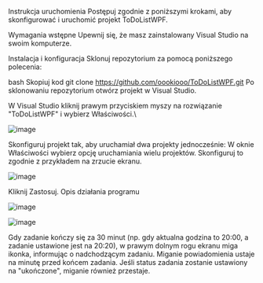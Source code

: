 Instrukcja uruchomienia
Postępuj zgodnie z poniższymi krokami, aby skonfigurować i uruchomić projekt ToDoListWPF.

Wymagania wstępne
Upewnij się, że masz zainstalowany Visual Studio na swoim komputerze.

Instalacja i konfiguracja
Sklonuj repozytorium za pomocą poniższego polecenia:

bash
Skopiuj kod
git clone https://github.com/oookiooo/ToDoListWPF.git
Po sklonowaniu repozytorium otwórz projekt w Visual Studio.

W Visual Studio kliknij prawym przyciskiem myszy na rozwiązanie "ToDoListWPF" i wybierz Właściwości.\

![image](https://github.com/user-attachments/assets/b298270d-58f8-4e6b-a575-07eeee5ae176)  


Skonfiguruj projekt tak, aby uruchamiał dwa projekty jednocześnie:
W oknie Właściwości wybierz opcję uruchamiania wielu projektów.
Skonfiguruj to zgodnie z przykładem na zrzucie ekranu.  

![image](https://github.com/user-attachments/assets/10f07f79-4e2f-4386-a62c-d9996a4f3b2c)  

Kliknij Zastosuj.
Opis działania programu  

![image](https://github.com/user-attachments/assets/38701d38-34a1-4e6d-82d1-f4f069e4ac41)  

![image](https://github.com/user-attachments/assets/7f3d2b58-d114-4e8a-bade-44a494ebaddd)  

Gdy zadanie kończy się za 30 minut (np. gdy aktualna godzina to 20:00, a zadanie ustawione jest na 20:20), w prawym dolnym rogu ekranu miga ikonka, informując o nadchodzącym zadaniu.
Miganie powiadomienia ustaje na minutę przed końcem zadania.
Jeśli status zadania zostanie ustawiony na "ukończone", miganie również przestaje.
